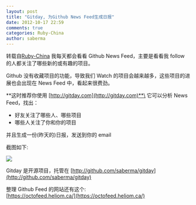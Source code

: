 ```yaml
---
layout: post
title: "Gitday, 为Github News Feed生成日报"
date: 2012-10-17 22:59
comments: true
categories: Ruby-China
author: saberma
---
```

转载自[Ruby-China](http://ruby-china.org/topics/3999)
我每天都会看看 Github News Feed，主要是看看我 follow
的人都关注了哪些新的或有趣的项目。

Github 没有收藏项目的功能，导致我们 Watch
的项目会越来越多，这些项目的进展也会出现在 News Feed 中，看起来很费劲。

**这时推荐你使用 [http://gitday.com](http://gitday.com)**\
 它可以分析 News Feed，找出：

-   好友关注了哪些人、哪些项目
-   哪些人关注了你和你的项目

并且生成一份(昨天的)日报，发送到你的 email

截图如下:

![](http://l.ruby-china.org/photo/90ff68450e3b294349fff5dc7a78a337.png)

Gitday 是开源项目，托管在
[http://github.com/saberma/gitday](http://github.com/saberma/gitday)

整理 Github Feed 的网站还有这个:\
[https://octofeed.heliom.ca/](https://octofeed.heliom.ca/)
